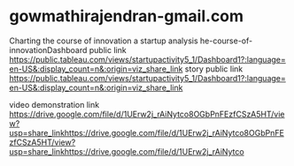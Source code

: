 # gowmathirajendran-gmail.com
Charting the course of innovation a startup analysis 
he-course-of-innovationDashboard public link https://public.tableau.com/views/startupactivity5_1/Dashboard1?:language=en-US&:display_count=n&:origin=viz_share_link
story public link https://public.tableau.com/views/startupactivity5_1/Dashboard1?:language=en-US&:display_count=n&:origin=viz_share_link

video demonstration link https://drive.google.com/file/d/1UErw2j_rAiNytco8OGbPnFEzfCSzA5HT/view?usp=share_linkhttps://drive.google.com/file/d/1UErw2j_rAiNytco8OGbPnFEzfCSzA5HT/view?usp=share_linkhttps://drive.google.com/file/d/1UErw2j_rAiNytco
